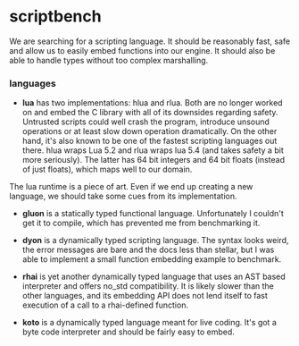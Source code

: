 # scriptbench

We are searching for a scripting language. It should be reasonably fast, safe and allow us to
easily embed functions into our engine. It should also be able to handle types without too complex
marshalling.

### languages

* **lua** has two implementations: hlua and rlua. Both are no longer worked on and embed the C
library with all of its downsides regarding safety. Untrusted scripts could well crash the program,
introduce unsound operations or at least slow down operation dramatically. On the other hand, it's
also known to be one of the fastest scripting languages out there. hlua wraps Lua 5.2 and rlua
wraps lua 5.4 (and takes safety a bit more seriously). The latter has 64 bit integers and 64 bit
floats (instead of just floats), which maps well to our domain.

The lua runtime is a piece of art. Even if we end up creating a new language, we should take some
cues from its implementation.

* **gluon** is a statically typed functional language. Unfortunately I couldn't get it to compile,
which has prevented me from benchmarking it.

* **dyon** is a dynamically typed scripting language. The syntax looks weird, the error messages 
are bare and the docs less than stellar, but I was able to implement a small function embedding 
example to benchmark.

* **rhai** is yet another dynamically typed language that uses an AST based interpreter and offers
no_std compatibility. It is likely slower than the other languages, and its embedding API does
not lend itself to fast execution of a call to a rhai-defined function.

* **koto** is a dynamically typed language meant for live coding. It's got a byte code interpreter
and should be fairly easy to embed.
